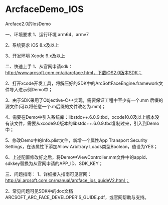 # ArcfaceDemo_IOS
Arcface2.0的IosDemo

一、环境要求
1、运行环境
arm64、armv7

2、系统要求
iOS 8.x及以上

3、开发环境
Xcode 9.x及以上

二、快速上手
1、从官网申请sdk：http://www.arcsoft.com.cn/ai/arcface.html，下载iOS2.0版本SDK；

2、打开xcode开发工具，将解压好的SDK中的ArcSoftFaceEngine.framework文件导入进示例Demo中；

3、由于SDK采用了Objective-C++实现，需要保证工程中至少有一个.mm 后缀的源文件(可以将任意一个.m后缀的文件改名为.mm)；

4、需要在Demo中引入系统库：libstdc++.6.0.9.tbd，xcode10.0及以上版本没有该文件，需要从xcode9.0版本的libstdc++.6.0.9.tbd复制过来，引入到Demo中；

5、修改Demo中的Info.plist文件，新增一个属性App Transport Security Settings，在该属性下添加Allow Arbitrary Loads类型Boolean，值设为YES；

6、上述配置修改好之后，将Demo中ViewController.mm文件中的appid、sdkkey替换为从官网申请的APP_ID、SDK_KEY；

三、问题指南：
1、详细接入指南可见官网：http://ai.arcsoft.com.cn/manual/arcface_ios_guideV2.html；

2、常见问题可见SDK中的doc文档ARCSOFT_ARC_FACE_DEVELOPER'S_GUIDE.pdf，或官网帮助与支持。



